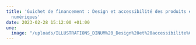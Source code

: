 ```yaml
---
title: 'Guichet de financement : Design et accessibilité des produits et services
  numériques'
date: 2023-02-28 15:12:00 +01:00
une:
  image: "/uploads/ILLUSTRATIONS_DINUM%20_Design%20et%20accessibilite%CC%81-01.png"
---
```


